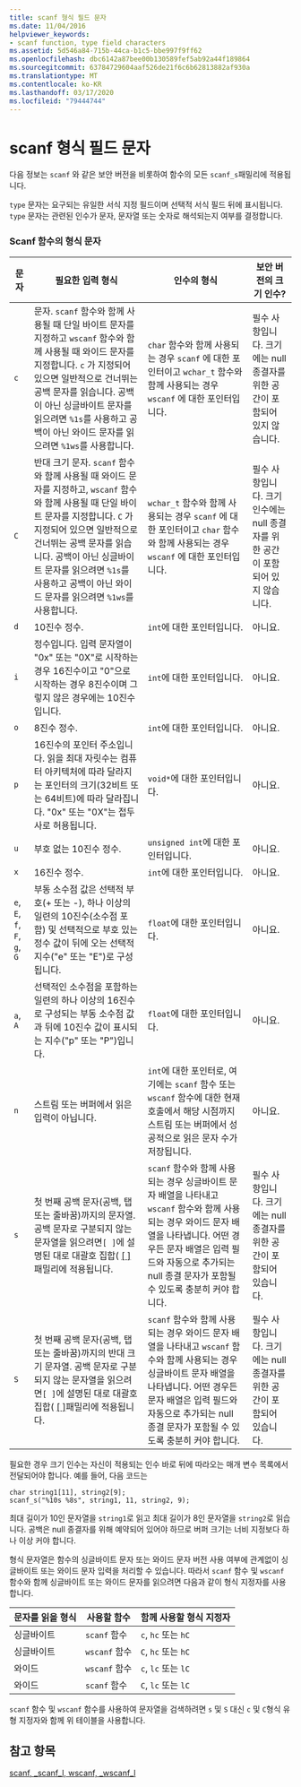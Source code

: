 ```yaml
---
title: scanf 형식 필드 문자
ms.date: 11/04/2016
helpviewer_keywords:
- scanf function, type field characters
ms.assetid: 5d546a84-715b-44ca-b1c5-bbe997f9ff62
ms.openlocfilehash: dbc6142a87bee00b130589fef5ab92a44f189864
ms.sourcegitcommit: 63784729604aaf526de21f6c6b62813882af930a
ms.translationtype: MT
ms.contentlocale: ko-KR
ms.lasthandoff: 03/17/2020
ms.locfileid: "79444744"
---
```

# <a name="scanf-type-field-characters"></a>scanf 형식 필드 문자

다음 정보는 `scanf` 와 같은 보안 버전을 비롯하여 함수의 모든 `scanf_s`패밀리에 적용됩니다.

`type` 문자는 요구되는 유일한 서식 지정 필드이며 선택적 서식 필드 뒤에 표시됩니다. `type` 문자는 관련된 인수가 문자, 문자열 또는 숫자로 해석되는지 여부를 결정합니다.

### <a name="type-characters-for-scanf-functions"></a>Scanf 함수의 형식 문자

|문자|필요한 입력 형식|인수의 형식|보안 버전의 크기 인수?|
|---------------|----------------------------|----------------------|--------------------------------------|
|`c`|문자. `scanf` 함수와 함께 사용될 때 단일 바이트 문자를 지정하고 `wscanf` 함수와 함께 사용될 때 와이드 문자를 지정합니다. `c` 가 지정되어 있으면 일반적으로 건너뛰는 공백 문자를 읽습니다. 공백이 아닌 싱글바이트 문자를 읽으려면 `%1s`를 사용하고 공백이 아닌 와이드 문자를 읽으려면 `%1ws`를 사용합니다.|`char` 함수와 함께 사용되는 경우 `scanf` 에 대한 포인터이고 `wchar_t` 함수와 함께 사용되는 경우 `wscanf` 에 대한 포인터입니다.|필수 사항입니다. 크기에는 null 종결자를 위한 공간이 포함되어 있지 않습니다.|
|`C`|반대 크기 문자. `scanf` 함수와 함께 사용될 때 와이드 문자를 지정하고, `wscanf` 함수와 함께 사용될 때 단일 바이트 문자를 지정합니다. `C` 가 지정되어 있으면 일반적으로 건너뛰는 공백 문자를 읽습니다. 공백이 아닌 싱글바이트 문자를 읽으려면 `%1s`를 사용하고 공백이 아닌 와이드 문자를 읽으려면 `%1ws`를 사용합니다.|`wchar_t` 함수와 함께 사용되는 경우 `scanf` 에 대한 포인터이고 `char` 함수와 함께 사용되는 경우 `wscanf` 에 대한 포인터입니다.|필수 사항입니다. 크기 인수에는 null 종결자를 위한 공간이 포함되어 있지 않습니다.|
|`d`|10진수 정수.|`int`에 대한 포인터입니다.|아니요.|
|`i`|정수입니다. 입력 문자열이 "0x" 또는 "0X"로 시작하는 경우 16진수이고 "0"으로 시작하는 경우 8진수이며 그렇지 않은 경우에는 10진수입니다.|`int`에 대한 포인터입니다.|아니요.|
|`o`|8진수 정수.|`int`에 대한 포인터입니다.|아니요.|
|`p`|16진수의 포인터 주소입니다. 읽을 최대 자릿수는 컴퓨터 아키텍처에 따라 달라지는 포인터의 크기(32비트 또는 64비트)에 따라 달라집니다. "0x" 또는 "0X"는 접두사로 허용됩니다.|`void*`에 대한 포인터입니다.|아니요.|
|`u`|부호 없는 10진수 정수.|`unsigned int`에 대한 포인터입니다.|아니요.|
|`x`|16진수 정수.|`int`에 대한 포인터입니다.|아니요.|
|`e`, `E`, `f`, `F`, `g`, `G`|부동 소수점 값은 선택적 부호(+ 또는 -), 하나 이상의 일련의 10진수(소수점 포함) 및 선택적으로 부호 있는 정수 값이 뒤에 오는 선택적 지수("e" 또는 "E")로 구성됩니다.|`float`에 대한 포인터입니다.|아니요.|
|`a`, `A`|선택적인 소수점을 포함하는 일련의 하나 이상의 16진수로 구성되는 부동 소수점 값과 뒤에 10진수 값이 표시되는 지수("p" 또는 "P")입니다.|`float`에 대한 포인터입니다.|아니요.|
|`n`|스트림 또는 버퍼에서 읽은 입력이 아닙니다.|`int`에 대한 포인터로, 여기에는 `scanf` 함수 또는 `wscanf` 함수에 대한 현재 호출에서 해당 시점까지 스트림 또는 버퍼에서 성공적으로 읽은 문자 수가 저장됩니다.|아니요.|
|`s`|첫 번째 공백 문자(공백, 탭 또는 줄바꿈)까지의 문자열. 공백 문자로 구분되지 않는 문자열을 읽으려면`[ ]`에 설명된 대로 대괄호 집합( [[ ]](../c-runtime-library/scanf-width-specification.md)패밀리에 적용됩니다.|`scanf` 함수와 함께 사용되는 경우 싱글바이트 문자 배열을 나타내고 `wscanf` 함수와 함께 사용되는 경우 와이드 문자 배열을 나타냅니다. 어떤 경우든 문자 배열은 입력 필드와 자동으로 추가되는 null 종결 문자가 포함될 수 있도록 충분히 커야 합니다.|필수 사항입니다. 크기에는 null 종결자를 위한 공간이 포함되어 있습니다.|
|`S`|첫 번째 공백 문자(공백, 탭 또는 줄바꿈)까지의 반대 크기 문자열. 공백 문자로 구분되지 않는 문자열을 읽으려면`[ ]`에 설명된 대로 대괄호 집합( [[ ]](../c-runtime-library/scanf-width-specification.md)패밀리에 적용됩니다.|`scanf` 함수와 함께 사용되는 경우 와이드 문자 배열을 나타내고 `wscanf` 함수와 함께 사용되는 경우 싱글바이트 문자 배열을 나타냅니다. 어떤 경우든 문자 배열은 입력 필드와 자동으로 추가되는 null 종결 문자가 포함될 수 있도록 충분히 커야 합니다.|필수 사항입니다. 크기에는 null 종결자를 위한 공간이 포함되어 있습니다.|

필요한 경우 크기 인수는 자신이 적용되는 인수 바로 뒤에 따라오는 매개 변수 목록에서 전달되어야 합니다. 예를 들어, 다음 코드는

```
char string1[11], string2[9];
scanf_s("%10s %8s", string1, 11, string2, 9);
```

최대 길이가 10인 문자열을 `string1`로 읽고 최대 길이가 8인 문자열을 `string2`로 읽습니다. 공백은 null 종결자를 위해 예약되어 있어야 하므로 버퍼 크기는 너비 지정보다 하나 이상 커야 합니다.

형식 문자열은 함수의 싱글바이트 문자 또는 와이드 문자 버전 사용 여부에 관계없이 싱글바이트 또는 와이드 문자 입력을 처리할 수 있습니다. 따라서 `scanf` 함수 및 `wscanf` 함수와 함께 싱글바이트 또는 와이드 문자를 읽으려면 다음과 같이 형식 지정자를 사용합니다.

|문자를 읽을 형식|사용할 함수|함께 사용할 형식 지정자|
|--------------------------|-----------------------|----------------------------------|
|싱글바이트|`scanf` 함수|`c`, `hc` 또는 `hC`|
|싱글바이트|`wscanf` 함수|`C`, `hc` 또는 `hC`|
|와이드|`wscanf` 함수|`c`, `lc` 또는 `lC`|
|와이드|`scanf` 함수|`C`, `lc` 또는 `lC`|

`scanf` 함수 및 `wscanf` 함수를 사용하여 문자열을 검색하려면 `s` 및 `S` 대신 `c` 및 `C`형식 유형 지정자와 함께 위 테이블을 사용합니다.

## <a name="see-also"></a>참고 항목

[scanf, _scanf_l, wscanf, _wscanf_l](../c-runtime-library/reference/scanf-scanf-l-wscanf-wscanf-l.md)
